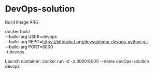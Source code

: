 # DevOps-solution

Build Image ARG: 

docker build \
  --build-arg USER=devops \
  --build-arg REPO=https://bitbucket.org/devsu/demo-devops-python.git \
  --build-arg PORT=8000 \
  -t devops .

Launch container: docker run -d -p 8000:8000 --name devOps-solution devops